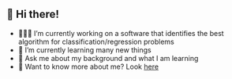 ## 🙏 Hi there!

- 👨🏻‍💻 I’m currently working on a software that identifies the best algorithm for classification/regression problems
- 🔎 I’m currently learning many new things
- 💬 Ask me about my background and what I am learning
- 📖 Want to know more about me? Look [here](https://kasunbuddika.com/)

